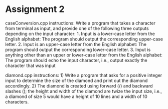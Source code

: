 # Assignment 2

caseConversion.cpp instructions:
    Write a program that takes a character from terminal as input, and provide one of the following three outputs depending on the input character:
        1. Input is a lower-case letter from the English alphabet: The program should output the    corresponding upper-case letter.
        2. Input is an upper-case letter from the English alphabet: The program should output the corresponding lower-case letter.
        3. Input is anything other than an upper or lower-case letter from the English alphabet: The program should echo the input character, i.e., output exactly the character that was input

diamond.cpp instructions:
    1) Write a program that asks for a positive integer input to determine the size of the diamond and print out the diamond accordingly.
    2) The diamond is created using forward (/) and backward slashes (\); the height and width of the diamond are twize the input size, i.e., a diamond of size 5 would have a height of 10 lines and a width of 10 characters.
